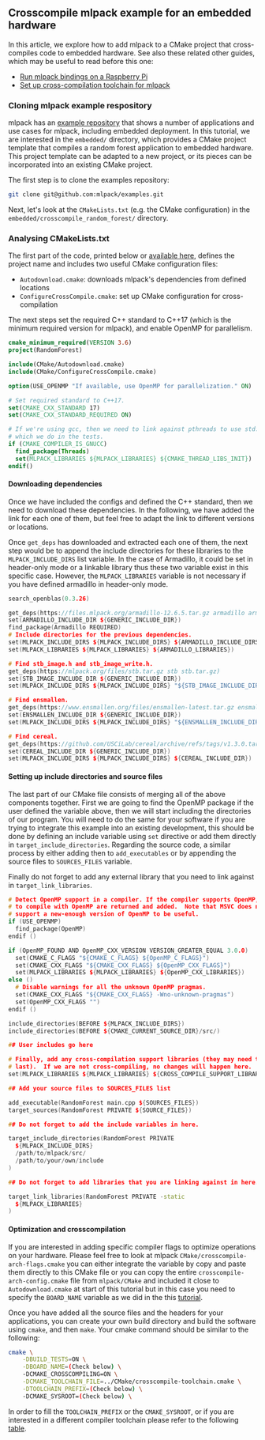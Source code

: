 ## Crosscompile mlpack example for an embedded hardware

In this article, we explore how to add mlpack to a CMake project that cross-compiles code to embedded hardware.  See also these related other guides, which may be useful to read before this one:

 * [Run mlpack bindings on a Raspberry Pi](crosscompile_armv7.md)
 * [Set up cross-compilation toolchain for mlpack](supported_boards.md)

### Cloning mlpack example respository

mlpack has an [example repository](https://github.com/mlpack/examples) that
shows a number of applications and use cases for mlpack, including embedded
deployment.  In this tutorial, we are interested in the `embedded/` directory,
which provides a CMake project template that compiles a random forest
application to embedded hardware.  This project template can be adapted to a new
project, or its pieces can be incorporated into an existing CMake project.

The first step is to clone the examples repository:

```sh
git clone git@github.com:mlpack/examples.git
```

Next, let's look at the `CMakeLists.txt` (e.g. the CMake configuration) in the
`embedded/crosscompile_random_forest/` directory.

### Analysing CMakeLists.txt

The first part of the code, printed below or [available here](https://github.com/mlpack/examples/blob/master/embedded/crosscompile_random_forest/CMakeLists.txt),
defines the project name and includes two useful CMake configuration files:

 * `Autodownload.cmake`: downloads mlpack's dependencies from defined locations
 * `ConfigureCrossCompile.cmake`: set up CMake configuration for cross-compilation
 
The next steps set the required C++ standard to C++17 (which is the minimum required
version for mlpack), and enable OpenMP for parallelism.

```cmake
cmake_minimum_required(VERSION 3.6)
project(RandomForest)

include(CMake/Autodownload.cmake)
include(CMake/ConfigureCrossCompile.cmake)

option(USE_OPENMP "If available, use OpenMP for parallelization." ON)

# Set required standard to C++17.
set(CMAKE_CXX_STANDARD 17)
set(CMAKE_CXX_STANDARD_REQUIRED ON)

# If we're using gcc, then we need to link against pthreads to use std::thread,
# which we do in the tests.
if (CMAKE_COMPILER_IS_GNUCC)
  find_package(Threads)
  set(MLPACK_LIBRARIES ${MLPACK_LIBRARIES} ${CMAKE_THREAD_LIBS_INIT})
endif()
```

#### Downloading dependencies

Once we have included the configs and defined the C++ standard, then we need to
download these dependencies. In the following, we have added the link
for each one of them, but feel free to adapt the link to different versions or
locations.

Once `get_deps` has downloaded and extracted each one of them, the next step
would be to append the include directories for these libraries to the
`MLPACK_INCLUDE_DIRS` list variable. In the case of Armadillo, it could be set
in header-only mode or a linkable library thus these two variable exist in this
specific case. However, the `MLPACK_LIBRARIES` variable is not necessary if you
have defined armadillo in header-only mode.

```c++
search_openblas(0.3.26)

get_deps(https://files.mlpack.org/armadillo-12.6.5.tar.gz armadillo armadillo-12.6.5.tar.gz)
set(ARMADILLO_INCLUDE_DIR ${GENERIC_INCLUDE_DIR})
find_package(Armadillo REQUIRED)
# Include directories for the previous dependencies.
set(MLPACK_INCLUDE_DIRS ${MLPACK_INCLUDE_DIRS} ${ARMADILLO_INCLUDE_DIRS})
set(MLPACK_LIBRARIES ${MLPACK_LIBRARIES} ${ARMADILLO_LIBRARIES})

# Find stb_image.h and stb_image_write.h.
get_deps(https://mlpack.org/files/stb.tar.gz stb stb.tar.gz)
set(STB_IMAGE_INCLUDE_DIR ${GENERIC_INCLUDE_DIR})
set(MLPACK_INCLUDE_DIRS ${MLPACK_INCLUDE_DIRS} "${STB_IMAGE_INCLUDE_DIR}")

# Find ensmallen.
get_deps(https://www.ensmallen.org/files/ensmallen-latest.tar.gz ensmallen ensmallen-latest.tar.gz)
set(ENSMALLEN_INCLUDE_DIR ${GENERIC_INCLUDE_DIR})
set(MLPACK_INCLUDE_DIRS ${MLPACK_INCLUDE_DIRS} "${ENSMALLEN_INCLUDE_DIR}")

# Find cereal.
get_deps(https://github.com/USCiLab/cereal/archive/refs/tags/v1.3.0.tar.gz cereal cereal-1.3.0.tar.gz)
set(CEREAL_INCLUDE_DIR ${GENERIC_INCLUDE_DIR})
set(MLPACK_INCLUDE_DIRS ${MLPACK_INCLUDE_DIRS} ${CEREAL_INCLUDE_DIR})
```

#### Setting up include directories and source files

The last part of our CMake file consists of merging all of the above components
together. First we are going to find the OpenMP package if the user defined the
variable above, then we will start including the directories of our
program. You will need to do the same for your software if you are trying to
integrate this example into an existing development, this should be done by
defining an include variable using `set` directive or add them directly in
`target_include_directories`.
Regarding the source code, a similar process by either adding then to
`add_executables` or by appending the source files to `SOURCES_FILES` variable. 

Finally do not forget to add any external library that you need to link against
in `target_link_libraries`.

```c++
# Detect OpenMP support in a compiler. If the compiler supports OpenMP, flags
# to compile with OpenMP are returned and added.  Note that MSVC does not
# support a new-enough version of OpenMP to be useful.
if (USE_OPENMP)
  find_package(OpenMP)
endif ()

if (OpenMP_FOUND AND OpenMP_CXX_VERSION VERSION_GREATER_EQUAL 3.0.0)
  set(CMAKE_C_FLAGS "${CMAKE_C_FLAGS} ${OpenMP_C_FLAGS}")
  set(CMAKE_CXX_FLAGS "${CMAKE_CXX_FLAGS} ${OpenMP_CXX_FLAGS}")
  set(MLPACK_LIBRARIES ${MLPACK_LIBRARIES} ${OpenMP_CXX_LIBRARIES})
else ()
  # Disable warnings for all the unknown OpenMP pragmas.
  set(CMAKE_CXX_FLAGS "${CMAKE_CXX_FLAGS} -Wno-unknown-pragmas")
  set(OpenMP_CXX_FLAGS "")
endif ()

include_directories(BEFORE ${MLPACK_INCLUDE_DIRS})
include_directories(BEFORE ${CMAKE_CURRENT_SOURCE_DIR}/src/)

## User includes go here

# Finally, add any cross-compilation support libraries (they may need to come
# last).  If we are not cross-compiling, no changes will happen here.
set(MLPACK_LIBRARIES ${MLPACK_LIBRARIES} ${CROSS_COMPILE_SUPPORT_LIBRARIES})

## Add your source files to SOURCES_FILES list

add_executable(RandomForest main.cpp ${SOURCES_FILES})
target_sources(RandomForest PRIVATE ${SOURCE_FILES})

## Do not forget to add the include variables in here.

target_include_directories(RandomForest PRIVATE
  ${MLPACK_INCLUDE_DIRS}
  /path/to/mlpack/src/
  /path/to/your/own/include
)

## Do not forget to add libraries that you are linking against in here.

target_link_libraries(RandomForest PRIVATE -static
  ${MLPACK_LIBRARIES}
)
```

#### Optimization and crosscompilation

If you are interested in adding specific compiler flags to optimize operations
on your hardware. Please feel free to look at mlpack
`CMake/crosscompile-arch-flags.cmake` you can either integrate the variable by
copy and paste them directly to this CMake file or you can
copy the entire `crosscompile-arch-config.cmake` file from `mlpack/CMake` and included
it close to `Autodownload.cmake` at start of this tutorial but in this case you need
to specify the `BOARD_NAME` variable as we did in the this [tutorial](crosscompile_armv7.md).

Once you have added all the source files and the headers for your applications,
you can create your own build directory and build the software using `cmake`,
and then `make`. Your cmake command should be similar to the following:

```sh
cmake \
    -DBUILD_TESTS=ON \
    -DBOARD_NAME=(Check below) \
    -DCMAKE_CROSSCOMPILING=ON \
    -DCMAKE_TOOLCHAIN_FILE=../CMake/crosscompile-toolchain.cmake \
    -DTOOLCHAIN_PREFIX=(Check below) \
    -DCMAKE_SYSROOT=(Check below) \
```

In order to fill the `TOOLCHAIN_PREFIX` or the `CMAKE_SYSROOT`, or if
you are interested in a different compiler toolchain please refer to the
following [table](supported_boards.md).

